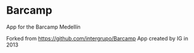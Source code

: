 Barcamp
=======

App for the Barcamp Medellín

Forked from https://github.com/intergrupo/Barcamp App created by IG in 2013
